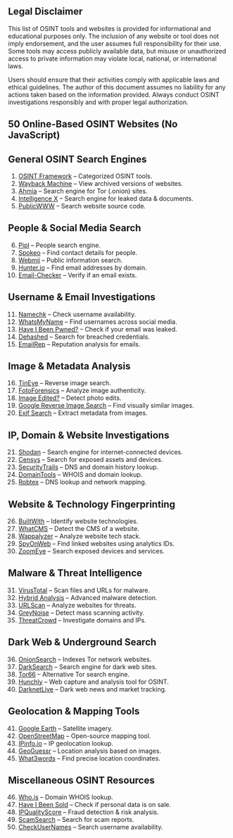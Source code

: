 ## Legal Disclaimer  

This list of OSINT tools and websites is provided for informational and educational purposes only. The inclusion of any website or tool does not imply endorsement, and the user assumes full responsibility for their use. Some tools may access publicly available data, but misuse or unauthorized access to private information may violate local, national, or international laws.  

Users should ensure that their activities comply with applicable laws and ethical guidelines. The author of this document assumes no liability for any actions taken based on the information provided. Always conduct OSINT investigations responsibly and with proper legal authorization.  


## 50 Online-Based OSINT Websites (No JavaScript)

## General OSINT Search Engines
1. [OSINT Framework](https://osintframework.com/) – Categorized OSINT tools.
2. [Wayback Machine](https://web.archive.org/) – View archived versions of websites.
3. [Ahmia](https://ahmia.fi/) – Search engine for Tor (.onion) sites.
4. [Intelligence X](https://intelx.io/) – Search engine for leaked data & documents.
5. [PublicWWW](https://publicwww.com/) – Search website source code.

## People & Social Media Search
6. [Pipl](https://pipl.com/) – People search engine.
7. [Spokeo](https://www.spokeo.com/) – Find contact details for people.
8. [Webmii](https://webmii.com/) – Public information search.
9. [Hunter.io](https://hunter.io/) – Find email addresses by domain.
10. [Email-Checker](https://email-checker.net/) – Verify if an email exists.

## Username & Email Investigations
11. [Namechk](https://namechk.com/) – Check username availability.
12. [WhatsMyName](https://whatsmyname.app/) – Find usernames across social media.
13. [Have I Been Pwned?](https://haveibeenpwned.com/) – Check if your email was leaked.
14. [Dehashed](https://www.dehashed.com/) – Search for breached credentials.
15. [EmailRep](https://emailrep.io/) – Reputation analysis for emails.

## Image & Metadata Analysis
16. [TinEye](https://tineye.com/) – Reverse image search.
17. [FotoForensics](http://fotoforensics.com/) – Analyze image authenticity.
18. [Image Edited?](https://29a.ch/photo-forensics/) – Detect photo edits.
19. [Google Reverse Image Search](https://images.google.com/) – Find visually similar images.
20. [Exif Search](https://exif.tools/) – Extract metadata from images.

## IP, Domain & Website Investigations
21. [Shodan](https://www.shodan.io/) – Search engine for internet-connected devices.
22. [Censys](https://censys.io/) – Search for exposed assets and devices.
23. [SecurityTrails](https://securitytrails.com/) – DNS and domain history lookup.
24. [DomainTools](https://www.domaintools.com/) – WHOIS and domain lookup.
25. [Robtex](https://www.robtex.com/) – DNS lookup and network mapping.

## Website & Technology Fingerprinting
26. [BuiltWith](https://builtwith.com/) – Identify website technologies.
27. [WhatCMS](https://www.whatcms.org/) – Detect the CMS of a website.
28. [Wappalyzer](https://www.wappalyzer.com/) – Analyze website tech stack.
29. [SpyOnWeb](http://spyonweb.com/) – Find linked websites using analytics IDs.
30. [ZoomEye](https://www.zoomeye.org/) – Search exposed devices and services.

## Malware & Threat Intelligence
31. [VirusTotal](https://www.virustotal.com/) – Scan files and URLs for malware.
32. [Hybrid Analysis](https://www.hybrid-analysis.com/) – Advanced malware detection.
33. [URLScan](https://urlscan.io/) – Analyze websites for threats.
34. [GreyNoise](https://www.greynoise.io/) – Detect mass scanning activity.
35. [ThreatCrowd](https://www.threatcrowd.org/) – Investigate domains and IPs.

## Dark Web & Underground Search
36. [OnionSearch](https://onionsearchengine.com/) – Indexes Tor network websites.
37. [DarkSearch](https://darksearch.io/) – Search engine for dark web sites.
38. [Tor66](http://tor66.com/) – Alternative Tor search engine.
39. [Hunchly](https://www.hunch.ly/) – Web capture and analysis tool for OSINT.
40. [DarknetLive](https://darknetlive.com/) – Dark web news and market tracking.

## Geolocation & Mapping Tools
41. [Google Earth](https://earth.google.com/) – Satellite imagery.
42. [OpenStreetMap](https://www.openstreetmap.org/) – Open-source mapping tool.
43. [IPinfo.io](https://ipinfo.io/) – IP geolocation lookup.
44. [GeoGuessr](https://www.geoguessr.com/) – Location analysis based on images.
45. [What3words](https://what3words.com/) – Find precise location coordinates.

## Miscellaneous OSINT Resources
46. [Who.is](https://who.is/) – Domain WHOIS lookup.
47. [Have I Been Sold](https://haveibeensold.app/) – Check if personal data is on sale.
48. [IPQualityScore](https://www.ipqualityscore.com/) – Fraud detection & risk analysis.
49. [ScamSearch](https://www.scamsearch.io/) – Search for scam reports.
50. [CheckUserNames](https://checkusernames.com/) – Search username availability.
